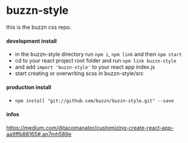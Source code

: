 # buzzn-style
this is the buzzn css repo.

#### development install
- in the buzzn-style directory run `npm i`, `npm link` and then `npm start`
- cd to your react project root folder and run `npm link buzzn-style`
- and add `import 'buzzn-style'` to your react app index.js
- start creating or overwriting scss in buzzn-style/src

#### production install
- `npm install "git://github.com/buzzn/buzzn-style.git" --save`

#### infos
https://medium.com/@tacomanator/customizing-create-react-app-aa9ffb88165#.an7mh589e
